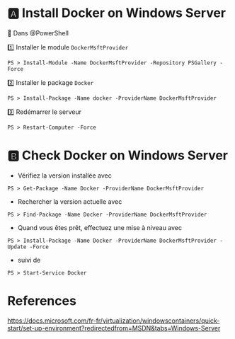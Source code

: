

# :a: Install Docker on Windows Server 

:pushpin: Dans @PowerShell

:one: Installer le module `DockerMsftProvider`

```
PS > Install-Module -Name DockerMsftProvider -Repository PSGallery -Force
```

:two: Installer le package `Docker`

```
PS > Install-Package -Name docker -ProviderName DockerMsftProvider
```

:three: Redémarrer le serveur

```
PS > Restart-Computer -Force
```

# :b: Check Docker on Windows Server 

* Vérifiez la version installée avec 

```
PS > Get-Package -Name Docker -ProviderName DockerMsftProvider
```

* Rechercher la version actuelle avec 

```
PS > Find-Package -Name Docker -ProviderName DockerMsftProvider
```

* Quand vous êtes prêt, effectuez une mise à niveau avec 

```
PS > Install-Package -Name Docker -ProviderName DockerMsftProvider -Update -Force
```

* suivi de 

```
PS > Start-Service Docker
```

# References

https://docs.microsoft.com/fr-fr/virtualization/windowscontainers/quick-start/set-up-environment?redirectedfrom=MSDN&tabs=Windows-Server
